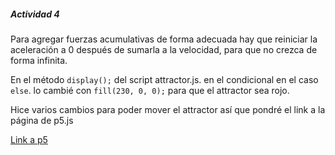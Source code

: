 ##### Actividad 4

Para agregar fuerzas acumulativas de forma adecuada hay que reiniciar la aceleración a 0 después de sumarla a la velocidad, para que no crezca de forma infinita.

En el método ```display();``` del script attractor.js. en el condicional en el caso ```else```. lo cambié con ```fill(230, 0, 0);``` para que el attractor sea rojo.

Hice varios cambios para poder mover el attractor así que pondré el link a la página de p5.js

[Link a p5](https://editor.p5js.org/MichaelZapataA/sketches/-P95_5883)